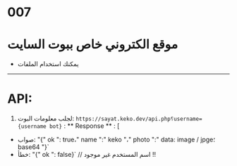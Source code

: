 # 007
#  موقع الكتروني خاص ببوت السايت
- يمكنك استخدام الملفات
--------------------------------------------
#  API:
1. لجلب معلومات البوت:
`https://sayat.keko.dev/api.php؟username={username bot}` : ** Response ** :
[
- صواب: "{" ok ": true،" name ":" keko "،" photo ":" data: image / jpge؛ base64 "}`
- خطأ: "{" ok ": false}` // اسم المستخدم غير موجود !!
